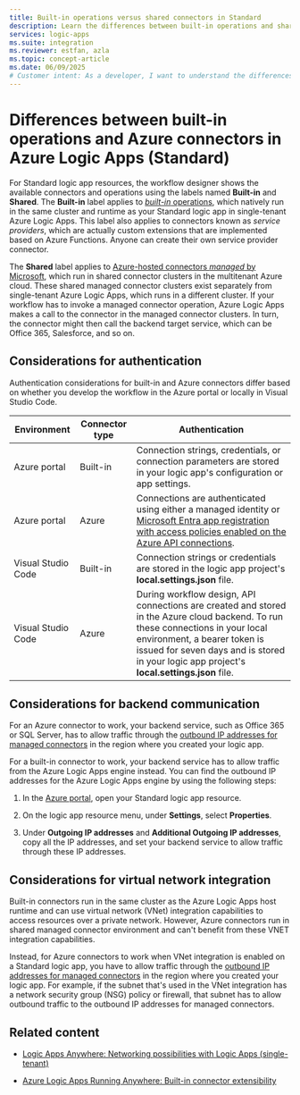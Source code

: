 ```yaml
---
title: Built-in operations versus shared connectors in Standard
description: Learn the differences between built-in operations and shared connectors for Standard logic apps.
services: logic-apps
ms.suite: integration
ms.reviewer: estfan, azla
ms.topic: concept-article
ms.date: 06/09/2025
# Customer intent: As a developer, I want to understand the differences between built-in and Azure connectors in Azure Logic Apps (Standard).
---
```


# Differences between built-in operations and Azure connectors in Azure Logic Apps (Standard)

For Standard logic app resources, the workflow designer shows the available connectors and operations using the labels named **Built-in** and **Shared**. The **Built-in** label applies to [*built-in* operations](built-in.md), which natively run in the same cluster and runtime as your Standard logic app in single-tenant Azure Logic Apps. This label also applies to connectors known as *service providers*, which are actually custom extensions that are implemented based on Azure Functions. Anyone can create their own service provider connector.

The **Shared** label applies to [Azure-hosted connectors *managed* by Microsoft](managed.md), which run in shared connector clusters in the multitenant Azure cloud. These shared managed connector clusters exist separately from single-tenant Azure Logic Apps, which runs in a different cluster. If your workflow has to invoke a managed connector operation, Azure Logic Apps makes a call to the connector in the managed connector clusters. In turn, the connector might then call the backend target service, which can be Office 365, Salesforce, and so on.

<a name="considerations-authentication"></a>

## Considerations for authentication

Authentication considerations for built-in and Azure connectors differ based on whether you develop the workflow in the Azure portal or locally in Visual Studio Code.

| Environment | Connector type | Authentication |
|-------------|----------------|----------------|
| Azure portal | Built-in | Connection strings, credentials, or connection parameters are stored in your logic app's configuration or app settings. |
| Azure portal | Azure | Connections are authenticated using either a managed identity or [Microsoft Entra app registration with access policies enabled on the Azure API connections](../logic-apps/azure-arc-enabled-logic-apps-create-deploy-workflows.md#set-up-connection-authentication). |
| Visual Studio Code | Built-in | Connection strings or credentials are stored in the logic app project's **local.settings.json** file. |
| Visual Studio Code | Azure | During workflow design, API connections are created and stored in the Azure cloud backend. To run these connections in your local environment, a bearer token is issued for seven days and is stored in your logic app project's **local.settings.json** file. |

<a name="considerations-backend-communication"></a>

## Considerations for backend communication

For an Azure connector to work, your backend service, such as Office 365 or SQL Server, has to allow traffic through the [outbound IP addresses for managed connectors](/connectors/common/outbound-ip-addresses) in the region where you created your logic app.

For a built-in connector to work, your backend service has to allow traffic from the Azure Logic Apps engine instead. You can find the outbound IP addresses for the Azure Logic Apps engine by using the following steps:

1. In the [Azure portal](https://portal.azure.com), open your Standard logic app resource.

1. On the logic app resource menu, under **Settings**, select **Properties**.

1. Under **Outgoing IP addresses** and **Additional Outgoing IP addresses**, copy all the IP addresses, and set your backend service to allow traffic through these IP addresses.

<a name="considerations-vnet"></a>

## Considerations for virtual network integration

Built-in connectors run in the same cluster as the Azure Logic Apps host runtime and can use virtual network (VNet) integration capabilities to access resources over a private network. However, Azure connectors run in shared managed connector environment and can't benefit from these VNET integration capabilities.

Instead, for Azure connectors to work when VNet integration is enabled on a Standard logic app, you have to allow traffic through the [outbound IP addresses for managed connectors](/connectors/common/outbound-ip-addresses) in the region where you created your logic app. For example, if the subnet that's used in the VNet integration has a network security group (NSG) policy or firewall, that subnet has to allow outbound traffic to the outbound IP addresses for managed connectors.

## Related content

- [Logic Apps Anywhere: Networking possibilities with Logic Apps (single-tenant)](https://techcommunity.microsoft.com/t5/integrations-on-azure/logic-apps-anywhere-networking-possibilities-with-logic-app/ba-p/2105047)

- [Azure Logic Apps Running Anywhere: Built-in connector extensibility](https://techcommunity.microsoft.com/t5/integrations-on-azure-blog/azure-logic-apps-running-anywhere-built-in-connector/ba-p/1921272)
